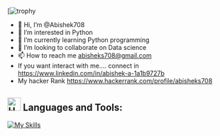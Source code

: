 [![trophy](https://github-profile-trophy.vercel.app/?username=Abishek708)
- 👋 Hi, I’m @Abishek708
- 👀 I’m interested in Python  
- 🌱 I’m currently learning Python programming
- 💞️ I’m looking to collaborate on Data science
- 📫 How to reach me abisheks708@gmail.com
- If you want interact with me.... connect in https://www.linkedin.com/in/abishek-a-1a1b9727b
- My hacker Rank https://www.hackerrank.com/profile/abisheks708

<!---
Abishek708/Abishek708 is a ✨ special ✨ repository because its `README.md` (this file) appears on your GitHub profile.
You can click the Preview link to take a look at your changes.
--->
## <img src="https://raw.githubusercontent.com/Tarikul-Islam-Anik/Animated-Fluent-Emojis/master/Emojis/Objects/Hammer%20and%20Wrench.png" alt="Hammer and Wrench" width="30" height="30" /> **Languages and Tools:**  
[![My Skills](https://skillicons.dev/icons?i=python,html,css,tailwind,git,github,vscode,jest,styledcomponents,postman,stackoverflow&perline=13)](#)

